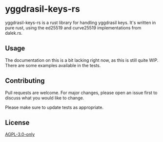 # yggdrasil-keys-rs

yggdrasil-keys-rs is a rust library for handling yggdrasil keys. It's written in pure rust, using the ed25519 and curve25519 implementations from dalek.rs.

## Usage

The documentation on this is a bit lacking right now, as this is still quite WIP.
There are some examples available in the tests.

## Contributing
Pull requests are welcome. For major changes, please open an issue first to discuss what you would like to change.

Please make sure to update tests as appropriate.

## License
[AGPL-3.0-only](https://choosealicense.com/licenses/agpl-3.0-only/)
